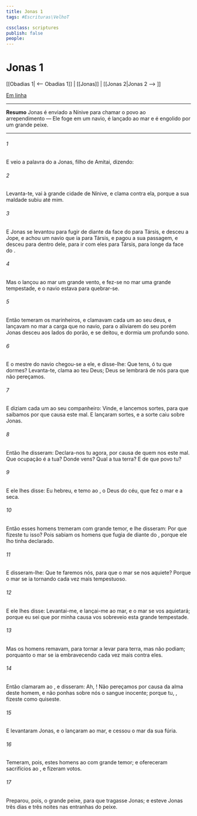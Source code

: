```yaml
---
title: Jonas 1
tags: #Escrituras\VelhoT

cssclass: scriptures
publish: false
people:
---
```


# Jonas 1
[[Obadias 1| <-- Obadias 1]] | [[Jonas]] | [[Jonas 2|Jonas 2 --> ]]

[Em linha](https://churchofjesuschrist.org/study/scriptures/ot/jonah/1?lang=por)

---
__Resumo__
Jonas é enviado a Nínive para chamar o povo ao arrependimento — Ele foge em um navio, é lançado ao mar e é engolido por um grande peixe.

---
###### 1 
E veio a palavra do  a Jonas, filho de Amitai, dizendo:

###### 2 
Levanta-te, vai à grande cidade de Nínive, e clama contra ela, porque a sua maldade subiu até mim.

###### 3 
E Jonas se levantou para fugir de diante da face do  para Társis, e desceu a Jope, e achou um navio que ia para Társis, e pagou a sua passagem, e desceu para dentro dele, para ir com eles para Társis, para longe da face do .

###### 4 
Mas o  lançou ao mar um grande vento, e fez-se no mar uma grande tempestade, e o navio estava para quebrar-se.

###### 5 
Então temeram os marinheiros, e clamavam cada um ao seu deus, e lançavam no mar a carga que  no navio, para o aliviarem do seu  porém Jonas desceu aos lados do porão, e se deitou, e dormia um profundo sono.

###### 6 
E o mestre do navio chegou-se a ele, e disse-lhe: Que tens, ó tu que dormes? Levanta-te, clama ao teu Deus;  Deus se lembrará de nós para que não pereçamos.

###### 7 
E diziam cada um ao seu companheiro: Vinde, e lancemos sortes, para que saibamos por que causa  este mal. E lançaram sortes, e a sorte caiu sobre Jonas.

###### 8 
Então lhe disseram: Declara-nos tu agora, por causa de quem nos  este mal. Que ocupação é a tua? Donde vens? Qual  a tua terra? E de que povo  tu?

###### 9 
E ele lhes disse: Eu  hebreu, e temo ao , o Deus do céu, que fez o mar e a  seca.

###### 10 
Então esses homens tremeram com grande temor, e lhe disseram: Por que fizeste tu isso? Pois sabiam os homens que fugia de diante do , porque ele lho tinha declarado.

###### 11 
E disseram-lhe: Que te faremos nós, para que o mar se nos aquiete? Porque o mar se ia tornando cada vez mais tempestuoso.

###### 12 
E ele lhes disse: Levantai-me, e lançai-me ao mar, e o mar se vos aquietará; porque eu sei que por minha causa  vos sobreveio esta grande tempestade.

###### 13 
Mas os homens remavam, para tornar a levar  para terra, mas não podiam; porquanto o mar se ia embravecendo cada vez mais contra eles.

###### 14 
Então clamaram ao , e disseram: Ah, ! Não pereçamos por causa da alma deste homem, e não ponhas sobre nós o sangue inocente; porque tu, , fizeste como quiseste.

###### 15 
E levantaram Jonas, e o lançaram ao mar, e cessou o mar da sua fúria.

###### 16 
Temeram, pois, estes homens ao  com grande temor; e ofereceram sacrifícios ao , e fizeram votos.

###### 17 
Preparou, pois, o   grande peixe, para que tragasse Jonas; e esteve Jonas três dias e três noites nas entranhas do peixe.

